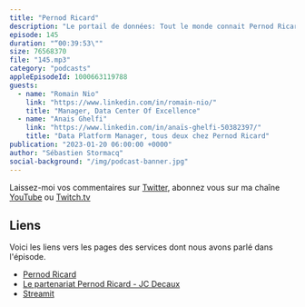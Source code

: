 ```yaml
---
title: "Pernod Ricard"
description: "Le portail de données: Tout le monde connait Pernod Ricard et ses marques emblématiques. Ce que nous connaissons moins c'est l'architecture cloud mise en place en interne pour le traitement et l'accès à la donnée au sein des différentes filliales du groupe.  Comme à mon habitude, on parle architecture, sécurité, FinOps, mais aussi du partenariat signé en novembre 2022 avec JC Decaux."
episode: 145
duration: "“00:39:53\""
size: 76568370
file: "145.mp3"
category: "podcasts"
appleEpisodeId: 1000663119788
guests:
  - name: "Romain Nio"
    link: "https://www.linkedin.com/in/romain-nio/"
    title: "Manager, Data Center Of Excellence"
  - name: "Anais Ghelfi"
    link: "https://www.linkedin.com/in/anaïs-ghelfi-50382397/"
    title: "Data Platform Manager, tous deux chez Pernod Ricard"
publication: "2023-01-20 06:00:00 +0000"
author: "Sébastien Stormacq"
social-background: "/img/podcast-banner.jpg"
---
```


Laissez-moi vos commentaires sur [Twitter](https://twitter.com/sebsto), abonnez vous sur ma chaîne [YouTube](https://www.youtube.com/sebsto) ou [Twitch.tv](https://www.twitch.tv/sebAWS)

## Liens

Voici les liens vers les pages des services dont nous avons parlé dans l'épisode.

- [Pernod Ricard](https://www.pernod-ricard.com/fr)
- [Le partenariat Pernod Ricard - JC Decaux](https://www.pernod-ricard.com/en/media/pernod-ricard-and-jcdecaux-sign-unprecedented-data-technical-alliance)
- [Streamit](https://streamlit.io/)
